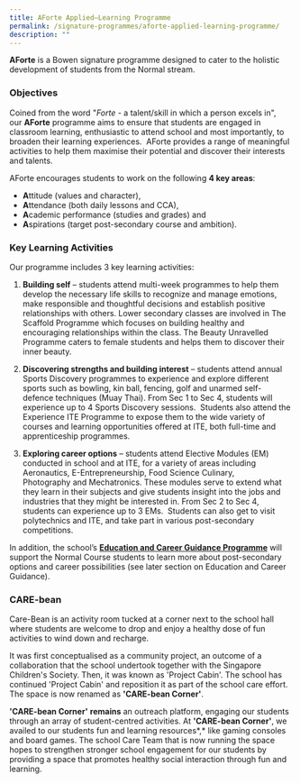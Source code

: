 ```yaml
---
title: AForte Applied–Learning Programme
permalink: /signature-programmes/aforte-applied-learning-programme/
description: ""
---
```


**AForte** is a Bowen signature programme designed to cater to the holistic development of students from the Normal stream.

### Objectives

Coined from the word "_Forte_ - a talent/skill in which a person excels in", our **AForte** programme aims to ensure that students are engaged in classroom learning, enthusiastic to attend school and most importantly, to broaden their learning experiences.  AForte provides a range of meaningful activities to help them maximise their potential and discover their interests and talents.

AForte encourages students to work on the following **4 key areas**:  

*   **A**ttitude (values and character), 
*   **A**ttendance (both daily lessons and CCA), 
*   **A**cademic performance (studies and grades) and 
*   **A**spirations (target post-secondary course and ambition).

### Key Learning Activities

Our programme includes 3 key learning activities:

1.  **Building self** – students attend multi-week programmes to help them develop the necessary life skills to recognize and manage emotions, make responsible and thoughtful decisions and establish positive relationships with others. Lower secondary classes are involved in The Scaffold Programme which focuses on building healthy and encouraging relationships within the class. The Beauty Unravelled Programme caters to female students and helps them to discover their inner beauty. 
    
      
    
2.  **Discovering strengths and building interest** – students attend annual Sports Discovery programmes to experience and explore different sports such as bowling, kin ball, fencing, golf and unarmed self-defence techniques (Muay Thai). From Sec 1 to Sec 4, students will experience up to 4 Sports Discovery sessions.  Students also attend the Experience ITE Programme to expose them to the wide variety of courses and learning opportunities offered at ITE, both full-time and apprenticeship programmes.
    
      
    
3.  **Exploring career options** – students attend Elective Modules (EM) conducted in school and at ITE, for a variety of areas including Aeronautics, E-Entrepreneurship, Food Science Culinary, Photography and Mechatronics. These modules serve to extend what they learn in their subjects and give students insight into the jobs and industries that they might be interested in. From Sec 2 to Sec 4, students can experience up to 3 EMs.  Students can also get to visit polytechnics and ITE, and take part in various post-secondary competitions.   
    

In addition, the school’s **[Education and Career Guidance Programme](https://moe-bowensec-staging.netlify.app/holistic-education/CCE/education-and-career-guidance)** will support the Normal Course students to learn more about post-secondary options and career possibilities (see later section on Education and Career Guidance).

### CARE-bean

Care-Bean is an activity room tucked at a corner next to the school hall where students are welcome to drop and enjoy a healthy dose of fun activities to wind down and recharge.  
  

It was first conceptualised as a community project, an outcome of a collaboration that the school undertook together with the Singapore Children's Society. Then, it was known as 'Project Cabin'. The school has continued 'Project Cabin' and reposition it as part of the school care effort. The space is now renamed as **'CARE-bean Corner'**. 

  

**'CARE-bean Corner'** **remains** an outreach platform, engaging our students through an array of student-centred activities. At **'CARE-bean Corner'**, we availed to our students fun and learning resources\*,\* like gaming consoles and board games. The school Care Team that is now running the space hopes to strengthen stronger school engagement for our students by providing a space that promotes healthy social interaction through fun and learning.